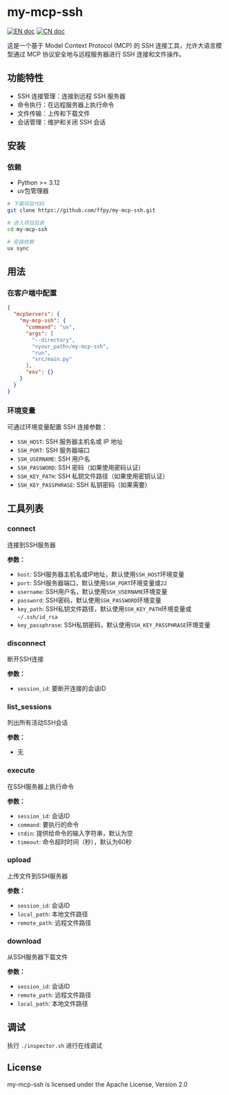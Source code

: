 # my-mcp-ssh
[![EN doc](https://img.shields.io/badge/document-English-blue.svg)](README.md)
[![CN doc](https://img.shields.io/badge/文档-中文版-blue.svg)](README_zh_CN.md)

这是一个基于 Model Context Protocol (MCP) 的 SSH 连接工具，允许大语言模型通过 MCP 协议安全地与远程服务器进行 SSH 连接和文件操作。

## 功能特性

- SSH 连接管理：连接到远程 SSH 服务器
- 命令执行：在远程服务器上执行命令
- 文件传输：上传和下载文件
- 会话管理：维护和关闭 SSH 会话

## 安装
### 依赖
- Python >= 3.12
- uv包管理器

```bash
# 下载项目代码
git clone https://github.com/ffpy/my-mcp-ssh.git

# 进入项目目录
cd my-mcp-ssh

# 安装依赖
uv sync
```

## 用法
### 在客户端中配置
```json
{
  "mcpServers": {
    "my-mcp-ssh": {
      "command": "uv",
      "args": [
        "--directory",
        "<your_path>/my-mcp-ssh",
        "run",
        "src/main.py"
      ],
      "env": {}
    }
  }
}
```

### 环境变量

可通过环境变量配置 SSH 连接参数：

- `SSH_HOST`: SSH 服务器主机名或 IP 地址
- `SSH_PORT`: SSH 服务器端口
- `SSH_USERNAME`: SSH 用户名
- `SSH_PASSWORD`: SSH 密码（如果使用密码认证）
- `SSH_KEY_PATH`: SSH 私钥文件路径（如果使用密钥认证）
- `SSH_KEY_PASSPHRASE`: SSH 私钥密码（如果需要）

## 工具列表

### connect

连接到SSH服务器

**参数：**
- `host`: SSH服务器主机名或IP地址，默认使用`SSH_HOST`环境变量
- `port`: SSH服务器端口，默认使用`SSH_PORT`环境变量或`22`
- `username`: SSH用户名，默认使用`SSH_USERNAME`环境变量
- `password`: SSH密码，默认使用`SSH_PASSWORD`环境变量
- `key_path`: SSH私钥文件路径，默认使用`SSH_KEY_PATH`环境变量或`~/.ssh/id_rsa`
- `key_passphrase`: SSH私钥密码，默认使用`SSH_KEY_PASSPHRASE`环境变量

### disconnect

断开SSH连接

**参数：**
- `session_id`: 要断开连接的会话ID

### list_sessions

列出所有活动SSH会话

**参数：**
- 无

### execute

在SSH服务器上执行命令

**参数：**
- `session_id`: 会话ID
- `command`: 要执行的命令
- `stdin`: 提供给命令的输入字符串，默认为空
- `timeout`: 命令超时时间（秒），默认为60秒

### upload

上传文件到SSH服务器

**参数：**
- `session_id`: 会话ID
- `local_path`: 本地文件路径
- `remote_path`: 远程文件路径

### download

从SSH服务器下载文件

**参数：**
- `session_id`: 会话ID
- `remote_path`: 远程文件路径
- `local_path`: 本地文件路径

## 调试
执行 `./inspector.sh` 进行在线调试

## License
my-mcp-ssh is licensed under the Apache License, Version 2.0